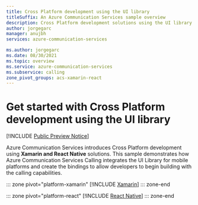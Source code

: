 ```yaml
---
title: Cross Platform development using the UI library
titleSuffix: An Azure Communication Services sample overview
description: Cross Platform development solutions using the UI library to enable Xamarin and React Native developers build communication applications
author: jorgegarc
manager: anujbh
services: azure-communication-services

ms.author: jorgegarc
ms.date: 08/30/2021
ms.topic: overview
ms.service: azure-communication-services
ms.subservice: calling
zone_pivot_groups: acs-xamarin-react
---
```


# Get started with Cross Platform development using the UI library

[!INCLUDE [Public Preview Notice](../includes/public-preview-include.md)]

Azure Communication Services introduces Cross Platform development using **Xamarin and React Native** solutions. This sample demonstrates how Azure Communication Services Calling integrates the UI Library for mobile platforms and create the bindings to allow developers to begin building with the calling capabilities.

::: zone pivot="platform-xamarin"
[!INCLUDE [Xamarin](./includes/ui-xamarin.md)]
::: zone-end

::: zone pivot="platform-react"
[!INCLUDE [React Native](./includes/ui-react-native.md)]
::: zone-end
